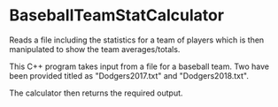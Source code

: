 # BaseballTeamStatCalculator
Reads a file including the statistics for a team of players which is then manipulated to show the team averages/totals.

This C++ program takes input from a file for a baseball team. Two have been provided titled as "Dodgers2017.txt" and "Dodgers2018.txt".

The calculator then returns the required output.
